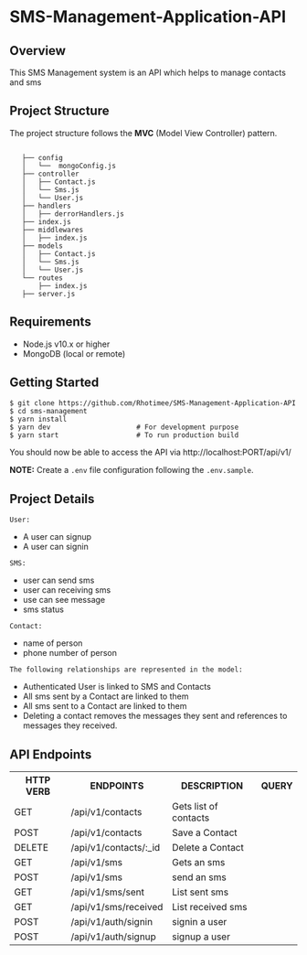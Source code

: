# SMS-Management-Application-API

## Overview
This SMS Management system is an API which helps to manage contacts and sms

## Project Structure
The project structure follows the **MVC** (Model View Controller) pattern.
```

   ├── config
   │   └──  mongoConfig.js
   ├── controller
   │   ├── Contact.js
   │   └── Sms.js
   │   └── User.js
   ├── handlers
   │   ├── derrorHandlers.js
   ├── index.js
   ├── middlewares
   │   ├── index.js
   ├── models
   │   ├── Contact.js
   │   └── Sms.js
   │   └── User.js
   └── routes
       ├── index.js
   ├── server.js
```

## Requirements

* Node.js v10.x or higher
* MongoDB (local or remote)

## Getting Started

```
$ git clone https://github.com/Rhotimee/SMS-Management-Application-API
$ cd sms-management
$ yarn install
$ yarn dev                     # For development purpose
$ yarn start                   # To run production build
```

You should now be able to access the API via http://localhost:PORT/api/v1/

**NOTE:** Create a `.env` file configuration following the `.env.sample`.

## Project Details
`User:`
 - A user can signup
 - A user can signin
  
`SMS:`
 - user can send sms
 - user can receiving sms
 - use can see message 
 - sms status

`Contact:`
- name of person
- phone number of person

`The following relationships are represented in the model:`
- Authenticated User is linked to SMS and Contacts
- All sms sent by a Contact are linked to them
- All sms sent to a Contact are linked to them
- Deleting a contact removes the messages they sent and references to messages they received.

## API Endpoints

<table>
    <tr><th>HTTP VERB</th><th>ENDPOINTS</th><th>DESCRIPTION</th><th>QUERY</th></tr>
    <tr><td>GET</td><td>/api/v1/contacts</td><td>Gets list of contacts</td><td></td></tr>
    <tr><td>POST</td><td>/api/v1/contacts</td><td>Save a Contact</td><td></td></tr>
    <tr><td>DELETE</td><td>/api/v1/contacts/:_id</td><td>Delete a Contact</td><td></td></tr>
    <tr><td>GET</td><td>/api/v1/sms</td><td>Gets an sms</td><td></td></tr>
    <tr><td>POST</td><td>/api/v1/sms</td><td>send an sms</td><td></td></tr>
    <tr><td>GET</td><td>/api/v1/sms/sent</td><td>List sent sms</td><td></td></tr>
    <tr><td>GET</td><td>/api/v1/sms/received</td><td>List received sms</td><td></td></tr>
    <tr><td>POST</td><td>/api/v1/auth/signin</td><td>signin a user</td><td></td></tr>
    <tr><td>POST</td><td>/api/v1/auth/signup</td><td>signup a user</td><td></td></tr>
</table>
